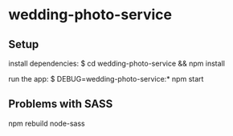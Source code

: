 # wedding-photo-service

## Setup
   install dependencies:
     $ cd wedding-photo-service && npm install

   run the app:
     $ DEBUG=wedding-photo-service:* npm start

## Problems with SASS
   npm rebuild node-sass
